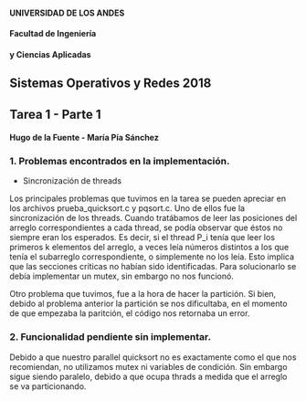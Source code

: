 #### UNIVERSIDAD DE LOS ANDES

#### Facultad de Ingeniería 
#### y Ciencias Aplicadas

## Sistemas Operativos y Redes 2018

## Tarea 1 - Parte 1

#### Hugo de la Fuente - María Pía Sánchez


### 1. Problemas encontrados en la implementación.
- Sincronización de threads

Los principales problemas que tuvimos en la tarea se pueden apreciar en los archivos prueba_quicksort.c y pqsort.c. Uno de ellos fue la sincronización de los threads. Cuando tratábamos de leer las posiciones del arreglo correspondientes a cada thread, se podía observar que éstos no siempre eran los esperados. Es decir, si el thread P_i tenía que leer los primeros k elementos del arreglo, a veces leía números distintos a los que tenía el subarreglo correspondiente, o simplemente no los leía. Esto implica que las secciones críticas no habían sido identificadas. Para solucionarlo se debía implementar un mutex, sin embargo no nos funcionó.

Otro problema que tuvimos, fue a la hora de hacer la partición. Si bien, debido al problema anterior la partición se nos dificultaba, en el momento de que empezaba la paritción, el código nos retornaba un error.


### 2. Funcionalidad pendiente sin implementar.
Debido a que nuestro parallel quicksort no es exactamente como el que nos recomiendan, no utilizamos mutex ni variables de condición. Sin embargo sigue siendo paralelo, debido a que ocupa thrads a medida que el arreglo se va particionando.
